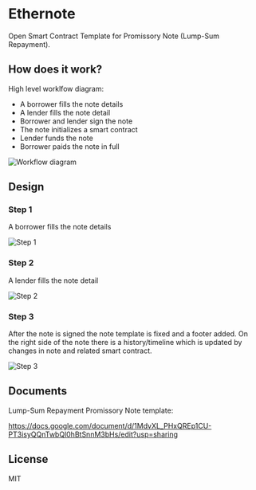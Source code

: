 # Ethernote

Open Smart Contract Template for Promissory Note (Lump-Sum Repayment).

## How does it work?

High level worklfow diagram:
* A borrower fills the note details
* A lender fills the note detail
* Borrower and lender sign the note
* The note initializes a smart contract  
* Lender funds the note 
* Borrower paids the note in full 

![Workflow diagram](https://raw.githubusercontent.com/blocknotary/ethernote/master/design/workflow.png)

## Design

### Step 1

A borrower fills the note details

![Step 1](https://raw.githubusercontent.com/blocknotary/ethernote/master/design/cert_1.png)

### Step 2

A lender fills the note detail

![Step 2](https://raw.githubusercontent.com/blocknotary/ethernote/master/design/cert_2.png)

### Step 3

After the note is signed the note template is fixed and a footer added. On the right side of the note there is a history/timeline which is updated by changes in note and related smart contract.

![Step 3](https://raw.githubusercontent.com/blocknotary/ethernote/master/design/cert_3.png)


## Documents

Lump-Sum Repayment Promissory Note template:

https://docs.google.com/document/d/1MdvXL_PHxQREp1CU-PT3isyQQnTwbQl0hBtSnnM3bHs/edit?usp=sharing

## License

MIT

